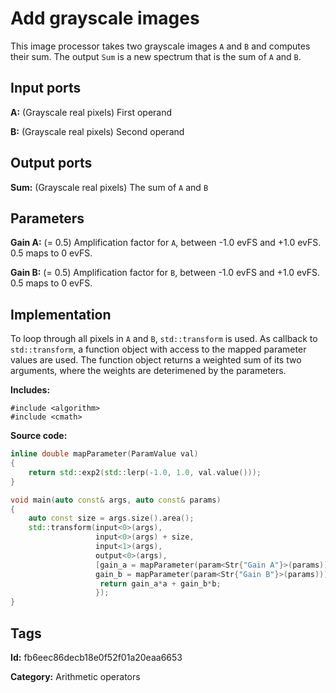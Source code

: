 # Add grayscale images

This image processor takes two grayscale images `A` and `B` and computes their sum. The output `Sum` is
a new spectrum that is the sum of `A` and `B`.

## Input ports

__A:__ (Grayscale real pixels) First operand

__B:__ (Grayscale real pixels) Second operand

## Output ports

__Sum:__ (Grayscale real pixels) The sum of `A` and `B`

## Parameters

__Gain A:__ (= 0.5) Amplification factor for `A`, between -1.0 evFS and +1.0 evFS. 0.5 maps to
0 evFS.

__Gain B:__ (= 0.5) Amplification factor for `B`, between -1.0 evFS and +1.0 evFS. 0.5 maps to
0 evFS.

## Implementation

To loop through all pixels in `A` and `B`, `std::transform` is used. As callback to
`std::transform`, a function object with access to the mapped parameter values are used.
The function object returns a weighted sum of its two arguments, where the weights are
deterimened by the parameters.

__Includes:__

```
#include <algorithm>
#include <cmath>
```

__Source code:__

```c++
inline double mapParameter(ParamValue val)
{
	return std::exp2(std::lerp(-1.0, 1.0, val.value()));
}

void main(auto const& args, auto const& params)
{
	auto const size = args.size().area();
	std::transform(input<0>(args),
	               input<0>(args) + size,
	               input<1>(args),
	               output<0>(args),
	               [gain_a = mapParameter(param<Str{"Gain A"}>(params)),
	               gain_b = mapParameter(param<Str{"Gain B"}>(params))](auto a, auto b) {
	               	return gain_a*a + gain_b*b;
                   });
}
```

## Tags

__Id:__ fb6eec86decb18e0f52f01a20eaa6653

__Category:__ Arithmetic operators
